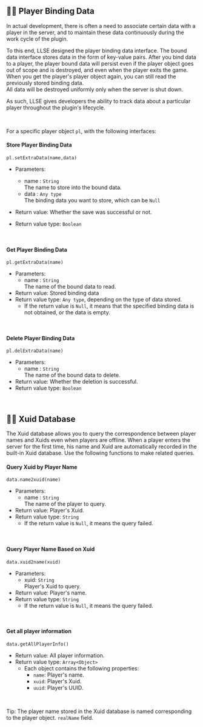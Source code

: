 ## 🏃‍♂️ Player Binding Data

In actual development, there is often a need to associate certain data with a player in the server, and to maintain these data continuously during the work cycle of the plugin.  

To this end, LLSE designed the player binding data interface. The bound data interface stores data in the form of key-value pairs. 
After you bind data to a player, the player bound data will persist even if the player object goes out of scope and is destroyed, and even when the player exits the game. When you get the player's player object again, you can still read the previously stored binding data.  
All data will be destroyed uniformly only when the server is shut down.

As such, LLSE gives developers the ability to track data about a particular player throughout the plugin's lifecycle.  

<br>

For a specific player object `pl`, with the following interfaces:

#### Store Player Binding Data 

`pl.setExtraData(name,data)`

- Parameters: 
  - name : `String`  
    The name to store into the bound data.
  - data : `Any type`  
    The binding data you want to store, which can be `Null`

- Return value: Whether the save was successful or not.
- Return value type: `Boolean` 

<br>

#### Get Player Binding Data

`pl.getExtraData(name)`

- Parameters: 
  - name : `String`  
    The name of the bound data to read.
- Return value: Stored binding data
- Return value type: `Any type`, depending on the type of data stored.
  -  If the return value is `Null`, it means that the specified binding data is not obtained, or the data is empty.

<br>

#### Delete Player Binding Data

`pl.delExtraData(name)`

- Parameters: 
  - name : `String`  
    The name of the bound data to delete.
- Return value: Whether the deletion is successful.
- Return value type: `Boolean`

<br>

## 👨‍💻 Xuid Database

The Xuid database allows you to query the correspondence between player names and Xuids even when players are offline.
When a player enters the server for the first time, his name and Xuid are automatically recorded in the built-in Xuid database. Use the following functions to make related queries.

#### Query Xuid by Player Name

`data.name2xuid(name)`

- Parameters: 
  - name : `String`  
    The name of the player to query.
- Return value: Player's Xuid.
- Return value type: `String`
  - If the return value is `Null`, it means the query failed.

<br>

#### Query Player Name Based on Xuid

`data.xuid2name(xuid)`

- Parameters: 
  - xuid: `String`  
    Player's Xuid to query.
- Return value: Player's name.
- Return value type: `String`
  - If the return value is `Null`, it means the query failed.

<br>

#### Get all player information

`data.getAllPlayerInfo()`

- Return value: All player information.
- Return value type: `Array<Object>`
  - Each object contains the following properties:
    - `name`: Player's name.
    - `xuid`: Player's Xuid.
    - `uuid`: Player's UUID.

<br>

Tip: The player name stored in the Xuid database is named corresponding to the player object. `realName` field.